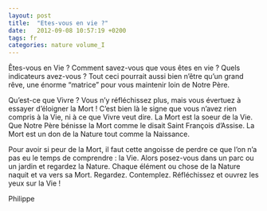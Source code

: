 ```yaml
---
layout: post
title:  "Etes-vous en vie ?"
date:   2012-09-08 10:57:19 +0200
tags: fr
categories: nature volume_I
---
```

Êtes-vous en Vie ? Comment savez-vous que vous êtes en vie ? Quels indicateurs avez-vous ? Tout ceci pourrait aussi bien n’être qu’un grand rêve, une énorme “matrice” pour vous maintenir loin de Notre Père.

Qu’est-ce que Vivre ? Vous n’y réfléchissez plus, mais vous évertuez à essayer d’éloigner la Mort ! C’est bien là le signe que vous n’avez rien compris à la Vie, ni à ce que Vivre veut dire. La Mort est la soeur de la Vie. Que Notre Père bénisse la Mort comme le disait Saint François d’Assise. La Mort est un don de la Nature tout comme la Naissance.

Pour avoir si peur de la Mort, il faut cette angoisse de perdre ce que l’on n’a pas eu le temps de comprendre : la Vie.
Alors posez-vous dans un parc ou un jardin et regardez la Nature. Chaque élément ou chose de la Nature naquit et va vers sa Mort. Regardez. Contemplez. Réfléchissez et ouvrez les yeux sur la Vie !

Philippe




<!-- 
Ce(tte) œuvre est mise à disposition selon les termes de la Licence Creative Commons Attribution - Pas d’Utilisation Commerciale 4.0 International.
-->